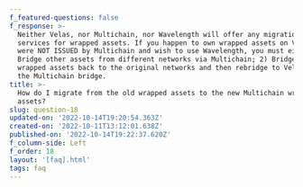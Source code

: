 ```yaml
---
f_featured-questions: false
f_response: >-
  Neither Velas, nor Multichain, nor Wavelength will offer any migration
  services for wrapped assets. If you happen to own wrapped assets on Velas that
  were NOT ISSUED by Multichain and wish to use Wavelength, you must either: 1)
  Bridge other assets from different networks via Multichain; 2) Bridge your
  wrapped assets back to the original networks and then rebridge to Velas via
  the Multichain bridge.
title: >-
  How do I migrate from the old wrapped assets to the new Multichain wrapped
  assets?
slug: question-18
updated-on: '2022-10-14T19:20:54.363Z'
created-on: '2022-10-11T13:12:01.638Z'
published-on: '2022-10-14T19:22:37.620Z'
f_column-side: Left
f_order: 18
layout: '[faq].html'
tags: faq
---
```



